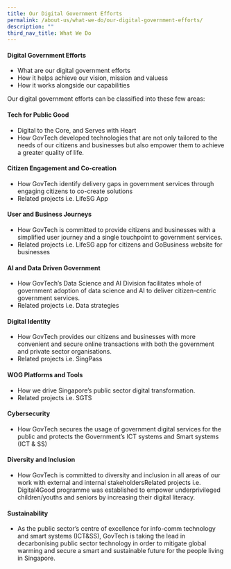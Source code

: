 ```yaml
---
title: Our Digital Government Efforts
permalink: /about-us/what-we-do/our-digital-government-efforts/
description: ""
third_nav_title: What We Do
---
```

#### Digital Government Efforts

* What are our digital government efforts
* How it helps achieve our vision, mission and valuess
* How it works alongside our capabilities

Our digital government efforts can be classified into these few areas:


#### Tech for Public Good
* Digital to the Core, and Serves with Heart
* How GovTech developed technologies that are not only tailored to the needs of our citizens and businesses but also empower them to achieve a greater quality of life.

#### Citizen Engagement and Co-creation
* How GovTech identify delivery gaps in government services through engaging citizens to co-create solutions
* Related projects i.e. LifeSG App

#### User and Business Journeys
* How GovTech is committed to provide citizens and businesses with a simplified user journey and a single touchpoint to government services.
* Related projects i.e. LifeSG app for citizens and GoBusiness website for businesses

#### AI and Data Driven Government
* How GovTech’s Data Science and AI Division facilitates whole of government adoption of data science and AI to deliver citizen-centric government services.
* Related projects i.e. Data strategies

#### Digital Identity
*  How GovTech provides our citizens and businesses with more convenient and secure online transactions with both the government and private sector organisations.
*  Related projects i.e. SingPass

#### WOG Platforms and Tools
* How we drive Singapore’s public sector digital transformation. 
* Related projects i.e. SGTS

#### Cybersecurity
* How GovTech secures the usage of government digital services for the public and protects the Government’s ICT systems and Smart systems (ICT & SS)


#### Diversity and Inclusion
* How GovTech is committed to diversity and inclusion in all areas of our work with external and internal stakeholdersRelated projects i.e. Digital4Good programme was established to empower underprivileged children/youths and seniors by increasing their digital literacy.

#### Sustainability
* As the public sector’s centre of excellence for info-comm technology and smart systems (ICT&SS), GovTech is taking the lead in decarbonising public sector technology in order to mitigate global warming and secure a smart and sustainable future for the people living in Singapore.